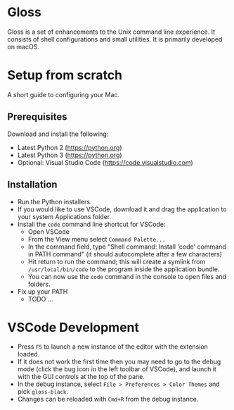 # Gloss

Gloss is a set of enhancements to the Unix command line experience.
It consists of shell configurations and small utilities.
It is primarily developed on macOS.


# Setup from scratch

A short guide to configuring your Mac.

## Prerequisites
Download and install the following:
* Latest Python 2 (https://python.org)
* Latest Python 3 (https://python.org)
* Optional: Visual Studio Code (https://code.visualstudio.com)

## Installation
* Run the Python installers.
* If you would like to use VSCode, download it and drag the application to your system Applications folder.
* Install the `code` command line shortcut for VSCode:
  * Open VSCode
  * From the View menu select `Command Palette...`
  * In the command field, type "Shell command: Install 'code' command in PATH command" (it should autocomplete after a few characters)
  * Hit return to run the command; this will create a symlink from `/usr/local/bin/code` to the program inside the application bundle.
  * You can now use the `code` command in the console to open files and folders.
* Fix up your PATH
  * TODO
...


# VSCode Development

* Press `F5` to launch a new instance of the editor with the extension loaded.
* If it does not work the first time then you may need to go to the debug mode (click the bug icon in the left toolbar of VSCode), and launch it with the GUI controls at the top of the pane.
* In the debug instance, select `File > Preferences > Color Themes` and pick `gloss-black`.
* Changes can be reloaded with `Cmd+R` from the debug instance.
